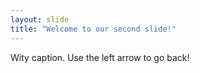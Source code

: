 ```yaml
---
layout: slide
title: "Welcome to our second slide!"
---
```

Wity caption.
Use the left arrow to go back!
